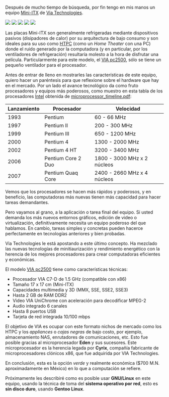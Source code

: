 
Después de mucho tiempo de búsqueda, por fin tengo en mis manos un equipo [Mini-ITX](http://es.wikipedia.org/wiki/Mini-ITX) de [Via Technologies](http://www.via.com.tw).

<a href="via-pc2500-primera-impresion/dsc03914.jpg"><img class="img-responsive" src="via-pc2500-primera-impresion/dsc03914_small.jpg"></a> <a href="via-pc2500-primera-impresion/dsc03915.jpg"><img class="img-responsive" src="via-pc2500-primera-impresion/dsc03915_small.jpg"></a> <a href="via-pc2500-primera-impresion/dsc03916.jpg"><img class="img-responsive" src="via-pc2500-primera-impresion/dsc03916_small.jpg"></a> <a href="via-pc2500-primera-impresion/dsc03917.jpg"><img class="img-responsive" src="via-pc2500-primera-impresion/dsc03917_small.jpg"></a> <a href="via-pc2500-primera-impresion/dsc03918.jpg"><img class="img-responsive" src="via-pc2500-primera-impresion/dsc03918_small.jpg"></a>

Las placas Mini-ITX son generalmente refrigeradas mediante dispositivos pasivos (disipadores de calor) por su arquitectura de bajo consumo y son ideales para su uso como [HTPC](http://es.wikipedia.org/wiki/HTPC) (como un _Home Theater_ con una PC) donde el ruido generado por la computadora (y en particular, por los ventiladores de refrigeración) resultaría molesto a la hora de disfrutar una película. Particularmente para este modelo, el [VIA pc2500](http://www.via.com.tw/en/initiatives/empowered/pc2500_platform/), sólo se tiene un pequeño ventilador para el procesador.

Antes de entrar de lleno en mostrarles las características de este equipo, quiero hacer un paréntesis para que reflexione sobre el hardware que hay en el mercado. Por un lado el avance tecnológico da como fruto procesadores y equipos más poderosos, como muestro en esta tabla de los procesadores [Intel](http://www.intel.com/) obtenida de [microprocessor_timeline.pdf](http://www.intel.com/pressroom/kits/core2duo/pdf/microprocessor_timeline.pdf):

Lanzamiento | Procesador         | Velocidad
------------|--------------------|-----------------------------
1993        | Pentium            | 60 - 66 MHz
1997        | Pentium II         | 200 - 300 MHz
1999        | Pentium III        | 650 - 1200 MHz
2000        | Pentium 4          | 1300 - 2000 MHz
2002        | Pentium 4 HT       | 3200 - 3400 MHz
2006        | Pentium Core 2 Duo | 1800 - 3000 MHz x 2 núcleos
2007        | Pentium Quaq Core  | 2400 - 2660 MHz x 4 núcleos

Vemos que los procesadores se hacen más rápidos y poderosos, y en beneficio, las computadoras más nuevas tienen más capacidad para hacer tareas demandantes.

Pero vayamos al grano, a la aplicación o tarea final del equipo. Si usted demanda los más nuevos entornos gráficos, edición de video o virtualización, definitivamente necesita un equipo poderoso del que hablamos. En cambio, tareas simples y concretas pueden hacerce perfectamente en tecnologías anteriores y bien probadas.

Via Technologies le está apostando a este último concepto. Ha mezclado las nuevas tecnologías de minitiaurización y rendimiento energético con la herencia de los mejores procesadores para crear computadoras eficientes y económicas.

El modelo [VIA pc2500](http://www.via.com.tw/en/initiatives/empowered/pc2500_platform/) tiene como características técnicas:

* Procesador VIA C7-D de 1.5 GHz (compatible con x86)
* Tamaño 17 x 17 cm (Mini-ITX)
* Capacidades multimedia y 3D (MMX, SSE, SSE2, SSE3)
* Hasta 2 GB de RAM DDR2
* Video VIA UniChrome con aceleración para decodificar MPEG-2
* Audio integrado 6 canales
* Hasta 8 puertos USB
* Tarjeta de red integrada 10/100 mbps

El objetivo de VIA es ocupar con este formato nichos de mercado como los HTPC y los _appliances_ o _cajas negras_ de bajo costo, por ejemplo, almacenamiento NAS, enrutadores de comunicaciones, etc. Esto fue posible gracias al microprocesador **Eden** y sus sucesores. Este microprocesador es la herencia legada por **Cyrix**, compañía fabricante de microprocesadores clónicos x86, que fue adquirida por VIA Technologies.

En conclusión, esta es la opción _verde_ y realmente económica ($700 M.N. aproximadamente en México) en lo que a computación se refiere.

Próximamente les describiré como es posible usar **GNU/Linux** en este equipo, usando la técnica de toma del **sistema operativo por red**, esto es **sin disco duro**, usando **Gentoo Linux**.
